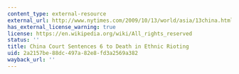 ```yaml
---
content_type: external-resource
external_url: http://www.nytimes.com/2009/10/13/world/asia/13china.html?gwh=3B0223A17225BB69F6F87E9C699BCA37
has_external_license_warning: true
license: https://en.wikipedia.org/wiki/All_rights_reserved
status: ''
title: China Court Sentences 6 to Death in Ethnic Rioting
uid: 2a2157be-88dc-497a-82e8-fd3a2569a382
wayback_url: ''
---
```

